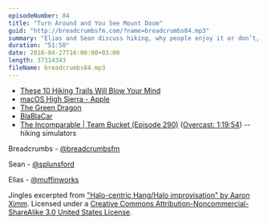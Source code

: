 ```yaml
---
episodeNumber: 84
title: "Turn Around and You See Mount Doom"
guid: "http://breadcrumbsfm.com/?name=breadcrumbs84.mp3"
summary: "Elias and Sean discuss hiking, why people enjoy it or don’t, and the role of current and future technology in spending time outdoors."
duration: "51:50"
date: 2018-04-27T16:00:00+03:00
length: 37314343
fileName: breadcrumbs84.mp3
---
```


- [These 10 Hiking Trails Will Blow Your Mind](https://www.nationalgeographic.com/adventure/lists/hiking-backpacking/worlds-best-hikes-dream-trails/)
- [macOS High Sierra - Apple](https://www.apple.com/macos/high-sierra/)
- [The Green Dragon](https://foursquare.com/v/the-green-dragon/50c3c1f7e4b092542c8cf0c6)
- [BlaBlaCar](https://www.blablacar.com/)
- [The Incomparable | Team Bucket (Episode 290)](https://www.theincomparable.com/theincomparable/290) ([Overcast: 1:19:54](https://overcast.fm/+kMY18Dw8/1:29:54)) -- hiking simulators

Breadcrumbs - [@breadcrumbsfm](https://twitter.com/breadcrumbsfm)

Sean - [@splunsford](https://twitter.com/splunsford)

Elias - [@muffinworks](https://twitter.com/muffinworks)

Jingles excerpted from ["Halo-centric Hang/Halo improvisation" by Aaron Ximm](http://freemusicarchive.org/music/aaron_ximm/handpans_and_the_hang/). Licensed under a [Creative Commons Attribution-Noncommercial-ShareAlike 3.0 United States License](http://creativecommons.org/licenses/by-nc-sa/3.0/us/).